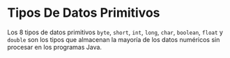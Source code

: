# Tipos De Datos Primitivos
Los 8 tipos de datos primitivos `byte`, `short`, `int`, `long`, `char`, `boolean`, `float` y `double` son los tipos que almacenan la mayoría de los datos numéricos sin procesar en los programas Java.